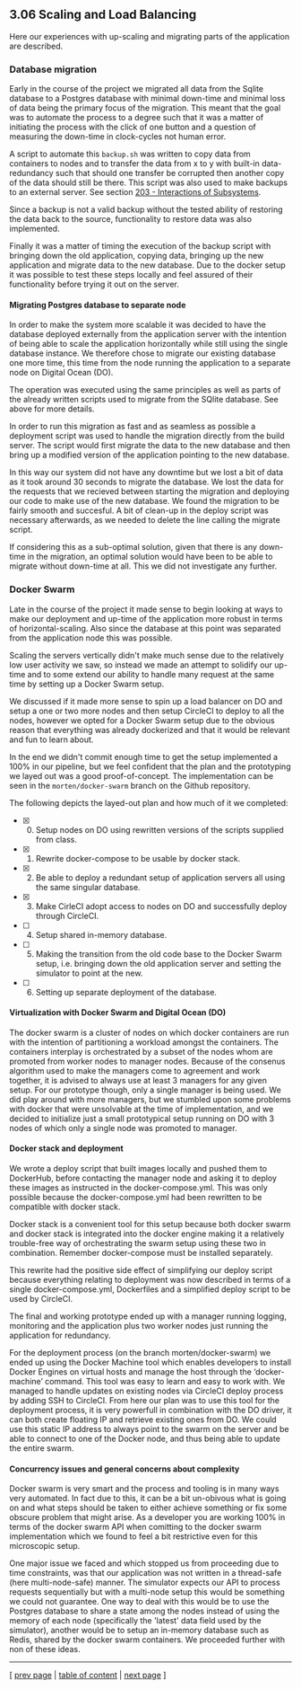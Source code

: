 ## 3.06 Scaling and Load Balancing
Here our experiences with up-scaling and migrating parts of the application are described.

### Database migration
Early in the course of the project we migrated all data from the Sqlite database to a Postgres database with minimal down-time and minimal loss of data being the primary focus of the migration. This meant that the goal was to automate the process to a degree such that it was a matter of initiating the process with the click of one button and a question of measuring the down-time in clock-cycles not human error.

A script to automate this `backup.sh` was written to copy data from containers to nodes and to transfer the data from x to y with built-in data-redundancy such that should one transfer be corrupted then another copy of the data should still be there.
This script was also used to make backups to an external server. See section [203 - Interactions of Subsystems](../chapters/203_interactions_of_subsystems.md).

Since a backup is not a valid backup without the tested ability of restoring the data back to the source, functionality to restore data was also implemented.

Finally it was a matter of timing the execution of the backup script with bringing down the old application, copying data, bringing up the new application and migrate data to the new database. Due to the docker setup it was possible to test these steps locally and feel assured of their functionality before trying it out on the server.

#### Migrating Postgres database to separate node
In order to make the system more scalable it was decided to have the database deployed externally from the application server with the intention of being able to scale the application horizontally while still using the single database instance.
We therefore chose to migrate our existing database one more time, this time from the node running the application to a separate node on Digital Ocean (DO). 

The operation was executed using the same principles as well as parts of the already written scripts used to migrate from the SQlite database. See above for more details.

In order to run this migration as fast and as seamless as possible a deployment script was used to handle the migration directly from the build server. The script would first migrate the data to the new database and then bring up a modified version of the application pointing to the new database.

In this way our system did not have any downtime but we lost a bit of data as it took around 30 seconds to migrate the database. We lost the data for the requests that we recieved between starting the migration and deploying our code to make use of the new database. We found the migration to be fairly smooth and succesful. A bit of clean-up in the deploy script was necessary afterwards, as we needed to delete the line calling the migrate script.

If considering this as a sub-optimal solution, given that there is any down-time in the migration, an optimal solution would have been to be able to migrate without down-time at all.
This we did not investigate any further.

### Docker Swarm
Late in the course of the project it made sense to begin looking at ways to make our deployment and up-time of the application more robust in terms of horizontal-scaling. Also since the database at this point was separated from the application node this was possible.

Scaling the servers vertically didn't make much sense due to the relatively low user activity we saw, so instead we made an attempt to solidify our up-time and to some extend our ability to handle many request at the same time by setting up a Docker Swarm setup. 

We discussed if it made more sense to spin up a load balancer on DO and setup a one or two more nodes and then setup CircleCI to deploy to all the nodes, however we opted for a Docker Swarm setup due to the obvious reason that everything was already dockerized and that it would be relevant and fun to learn about.

In the end we didn't commit enough time to get the setup implemented a 100% in our pipeline, but we feel confident that the plan and the prototyping we layed out was a good proof-of-concept.
The implementation can be seen in the `morten/docker-swarm` branch on the Github repository.

The following depicts the layed-out plan and how much of it we completed:
- [x] 0. Setup nodes on DO using rewritten versions of the scripts supplied from class.
- [x] 1. Rewrite docker-compose to be usable by docker stack.
- [x] 2. Be able to deploy a redundant setup of application servers all using the same singular database.
- [x] 3. Make CirleCI adopt access to nodes on DO and successfully deploy through CircleCI.
- [ ] 4. Setup shared in-memory database.
- [ ] 5. Making the transition from the old code base to the Docker Swarm setup, i.e. bringing down the old application server and setting the simulator to point at the new.
- [ ] 6. Setting up separate deployment of the database.

#### Virtualization with Docker Swarm and Digital Ocean (DO)
The docker swarm is a cluster of nodes on which docker containers are run with the intention of partitioning a workload amongst the containers. The containers interplay is orchestrated by a subset of the nodes whom are promoted from worker nodes to manager nodes. 
Because of the consenus algorithm used to make the managers come to agreement and work together, it is advised to always use at least 3 managers for any given setup. For our prototype though, only a single manager is being used. We did play around with more managers, but we stumbled upon some problems with docker that were unsolvable at the time of implementation, and we decided to initialize just a small prototypical setup running on DO with 3 nodes of which only a single node was promoted to manager. 

#### Docker stack and deployment
We wrote a deploy script that built images locally and pushed them to DockerHub, before contacting the manager node and asking it to deploy these images as instructed in the docker-compose.yml. This was only possible because the docker-compose.yml had been rewritten to be compatible with docker stack. 

Docker stack is a convenient tool for this setup because both docker swarm and docker stack is integrated into the docker engine making it a relatively trouble-free way of orchestrating the swarm setup using these two in combination. Remember docker-compose must be installed separately.

This rewrite had the positive side effect of simplifying our deploy script because everything relating to deployment was now described in terms of a single docker-compose.yml, Dockerfiles and a simplified deploy script to be used by CircleCI.

The final and working prototype ended up with a manager running logging, monitoring and the application plus two worker nodes just running the application for redundancy.

For the deployment  process (on the branch morten/docker-swarm) we ended up using the Docker Machine tool which enables developers to install Docker Engines on virtual hosts and manage the host through the ‘docker-machine’ command. This tool was easy to learn and easy to work with. We managed to handle updates on existing nodes via CircleCI deploy process by adding SSH to CircleCI.
From here our plan was to use this tool for the deployment process, it is very powerfull in combination with the DO driver, it can both create floating IP and retrieve existing ones from DO. We could use this static IP address to always point to the swarm on the server and be able to connect to one of the Docker node, and thus being able to update the entire swarm.

#### Concurrency issues and general concerns about complexity
Docker swarm is very smart and the process and tooling is in many ways very automated. In fact due to this, it can be a bit un-obivous what is going on and what steps should be taken to either achieve something or fix some obscure problem that might arise. As a developer you are working 100% in terms of the docker swarm API when comitting to the docker swarm implementation which we found to feel a bit restrictive even for this microscopic setup.

One major issue we faced and which stopped us from proceeding due to time constraints, was that our application was not written in a thread-safe (here multi-node-safe) manner. The simulator expects our API to process requests sequentially but with a multi-node setup this would be something we could not guarantee. One way to deal with this would be to use the Postgres database to share a state among the nodes instead of using the memory of each node (specifically the 'latest' data field used by the simulator), another would be to setup an in-memory database such as Redis, shared by the docker swarm containers. We proceeded further with non of these ideas.

---
[ [prev page](../chapters/305_sec_assessment.md) | [table of content](../table_of_content.md) | [next page](../chapters/400_lessons_learned_perspective.md) ]
